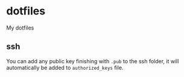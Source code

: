 # dotfiles
My dotfiles


## ssh

You can add any public key finishing with `.pub` to the ssh folder, it will automatically be added to `authorized_keys` file.
